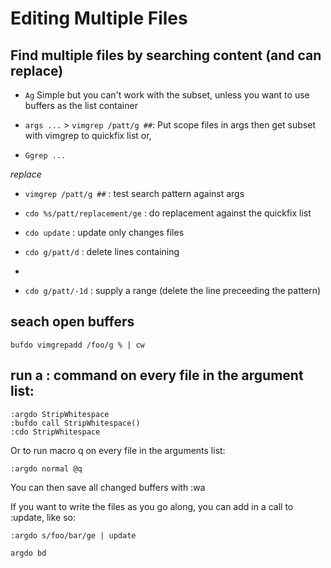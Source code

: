 # Editing Multiple Files

## Find multiple files by searching content (and can replace)

- `Ag` Simple but you can't work with the subset, unless you want to use buffers as the list container

- `args ...` > `vimgrep /patt/g ##`: Put scope files in args then get subset with vimgrep to quickfix list
    or,
- `Ggrep ...` 

*replace*
- `vimgrep /patt/g ##`         : test search pattern against args
- `cdo %s/patt/replacement/ge` : do replacement against the quickfix list
- `cdo update`                 : update only changes files

- `cdo g/patt/d`                : delete lines containing
-
- `cdo g/patt/-1d`              : supply a range (delete the line preceeding the pattern)


## seach open buffers

```
bufdo vimgrepadd /foo/g % | cw
```


## run a : command on every file in the argument list:

```
:argdo StripWhitespace
:bufdo call StripWhitespace()
:cdo StripWhitespace
```

Or to run macro q on every file in the arguments list:
```
:argdo normal @q
```

You can then save all changed buffers with :wa

If you want to write the files as you go along, you can add in a call to :update, like so:

```
:argdo s/foo/bar/ge | update
```


```bash
argdo bd
```

